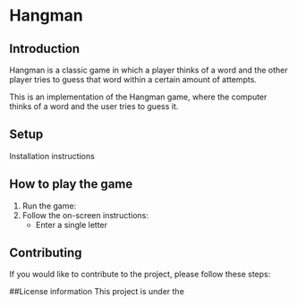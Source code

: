 # Hangman

## Introduction
Hangman is a classic game in which a player thinks of a word and the other player tries to guess that word within a certain amount of attempts.

This is an implementation of the Hangman game, where the computer thinks of a word and the user tries to guess it. 

## Setup 
Installation instructions

## How to play the game
1. Run the game: 
2. Follow the on-screen instructions: 
   - Enter a single letter

## Contributing 
If you would like to contribute to the project, please follow these steps:

##License information
This project is under the 
